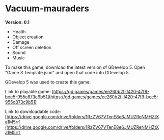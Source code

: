 # Vacuum-mauraders
**Version: 0.1**
* Health
* Object creation
* Damage
* Off screen deletion
* Sound
* Music

To make this game, download the latest version of GDevelop 5. Open "Game 3 Template.json" and open that code into GDevelop 5.

GDevelop 5 was used to create this game.

Link to playable game:
  [https://gd.games/games/ee260b2f-f420-47f9-bee5-955c873c9b51](https://gd.games/games/ee260b2f-f420-47f9-bee5-955c873c9b51)


Link to downloadable code:
  [https://drive.google.com/drive/folders/1RzZV67VTenE8e6JMUZReNMHZtXa1M5rr](https://drive.google.com/drive/folders/1RzZV67VTenE8e6JMUZReNMHZtXa1M5rr)
